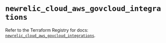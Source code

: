 # `newrelic_cloud_aws_govcloud_integrations`

Refer to the Terraform Registry for docs: [`newrelic_cloud_aws_govcloud_integrations`](https://registry.terraform.io/providers/newrelic/newrelic/3.28.1/docs/resources/cloud_aws_govcloud_integrations).
